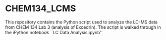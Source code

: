 # CHEM134_LCMS

This repository contains the Python script used to analyze the LC-MS data from CHEM 134 Lab 3 (analysis of Excedrin). The script is walked through in the iPython notebook ``LC Data Analysis.ipynb''